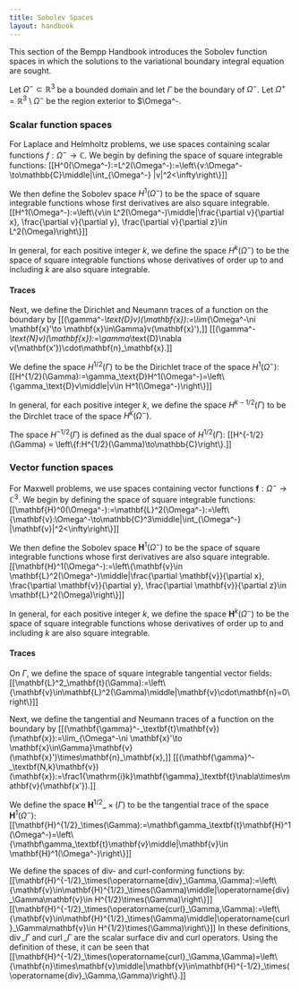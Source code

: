 ```yaml
---
title: Sobolev Spaces
layout: handbook
---
```


This section of the Bempp Handbook introduces the Sobolev function spaces in which the solutions
to the variational boundary integral equation are sought.

Let $\Omega^-\subset\mathbb{R}^3$ be a bounded domain and let $\Gamma$
be the boundary of $\Omega^-$. Let $\Omega^+=\mathbb{R}^3\setminus\Omega^-$ be the region exterior
to $\Omega^-.

### Scalar function spaces
For Laplace and Helmholtz problems, we use spaces containing scalar functions
$f:\Omega^-\to\mathbb{C}$.
We begin by defining the space of square integrable functions:
[[H^0(\Omega^-):=L^2(\Omega^-):=\left\\{v:\Omega^-\to\mathbb{C}\middle|\int_{\Omega^-} |v|^2<\infty\right\\}]]

We then define the Sobolev space $H^1(\Omega^-)$ to be the space of square integrable functions
whose first derivatives are also square integrable.
[[H^1(\Omega^-):=\left\\{v\in L^2(\Omega^-)\middle|\frac{\partial v}{\partial x}, \frac{\partial v}{\partial y}, \frac{\partial v}{\partial z}\in L^2(\Omega)\right\\}]]

In general, for each positive integer $k$, we define the space $H^k(\Omega^-)$ to be the space
of square integrable functions whose derivatives of order up to and including $k$ are also
square integrable.

#### Traces
Next, we define the Dirichlet and Neumann traces of a function on the boundary by
[[(\gamma^-_\text{D}v)(\mathbf{x}):=\lim_{\Omega^-\ni \mathbf{x}'\to \mathbf{x}\in\Gamma}v(\mathbf{x}'),]]
[[(\gamma^-_\text{N}v)(\mathbf{x}):=\gamma_\text{D}\nabla v(\mathbf{x'})\cdot\mathbf{n}_\mathbf{x}.]]

We define the space $H^{1/2}(\Gamma)$ to be the Dirichlet trace of the space $H^1(\Omega^-)$:
[[H^{1/2}(\Gamma):=\gamma_\text{D}H^1(\Omega^-)=\left\\{\gamma_\text{D}v\middle|v\in H^1(\Omega^-)\right\\}]]

In general, for each positive integer $k$, we define the space $H^{k-1/2}(\Gamma)$ to be the Dirchlet
trace of the space $H^k(\Omega^-)$.

The space $H^{-1/2}(\Gamma)$ is defined as the dual space of $H^{1/2}(\Gamma)$:
[[H^{-1/2}(\Gamma) = \left\\{f:H^{1/2}(\Gamma)\to\mathbb{C}\right\\}.]]

### Vector function spaces
For Maxwell problems, we use spaces containing vector functions
$\mathbf{f}:\Omega^-\to\mathbb{C}^3$.
We begin by defining the space of square integrable functions:
[[\mathbf{H}^0(\Omega^-):=\mathbf{L}^2(\Omega^-):=\left\\{\mathbf{v}:\Omega^-\to\mathbb{C}^3\middle|\int_{\Omega^-} |\mathbf{v}|^2<\infty\right\\}]]

We then define the Sobolev space $\mathbf{H}^1(\Omega^-)$ to be the space of square integrable functions
whose first derivatives are also square integrable.
[[\mathbf{H}^1(\Omega^-):=\left\\{\mathbf{v}\in \mathbf{L}^2(\Omega^-)\middle|\frac{\partial \mathbf{v}}{\partial x}, \frac{\partial \mathbf{v}}{\partial y}, \frac{\partial \mathbf{v}}{\partial z}\in \mathbf{L}^2(\Omega)\right\\}]]

In general, for each positive integer $k$, we define the space $\mathbf{H}^k(\Omega^-)$ to be the space
of square integrable functions whose derivatives of order up to and including $k$ are also
square integrable.

#### Traces
On $\Gamma$, we define the space of square integrable tangential vector fields:
[[\mathbf{L}^2_\mathbf{t}(\Gamma):=\left\\{\mathbf{v}\in\mathbf{L}^2(\Gamma)\middle|\mathbf{v}\cdot\mathbf{n}=0\right\\}]]

Next, we define the tangential and Neumann traces of a function on the boundary by
[[(\mathbf{\gamma}^-\_\textbf{t}\mathbf{v})(\mathbf{x}):=\lim_{\Omega^-\ni \mathbf{x}'\to \mathbf{x}\in\Gamma}\mathbf{v}(\mathbf{x}')\times\mathbf{n}\_\mathbf{x},]]
[[(\mathbf{\gamma}^-\_\textbf{N,k}\mathbf{v})(\mathbf{x}):=\frac1{\mathrm{i}k}\mathbf{\gamma}\_\textbf{t}\nabla\times\mathbf{v}(\mathbf{x'}).]]

We define the space $\mathbf{H}^{1/2}\_\times(\Gamma)$ to be the tangential trace of the space $\mathbf{H}^1(\Omega^-)$:
[[\mathbf{H}^{1/2}\_\times(\Gamma):=\mathbf\gamma\_\textbf{t}\mathbf{H}^1(\Omega^-)=\left\\{\mathbf\gamma\_\textbf{t}\mathbf{v}\middle|\mathbf{v}\in \mathbf{H}^1(\Omega^-)\right\\}]]

We define the spaces of div- and curl-conforming functions by:
[[\mathbf{H}^{-1/2}\_\times(\operatorname{div}\_\Gamma,\Gamma):=\left\\{\mathbf{v}\in\mathbf{H}^{1/2}\_\times(\Gamma)\middle|\operatorname{div}\_\Gamma\mathbf{v}\in H^{1/2}\times(\Gamma)\right\\}]]
[[\mathbf{H}^{-1/2}\_\times(\operatorname{curl}\_\Gamma,\Gamma):=\left\\{\mathbf{v}\in\mathbf{H}^{1/2}\_\times(\Gamma)\middle|\operatorname{curl}\_\Gamma\mathbf{v}\in H^{1/2}\times(\Gamma)\right\\}]]
In these definitions, $\operatorname{div}\_\Gamma$
and $\operatorname{curl}\_\Gamma$ are the scalar
surface div and curl operators. Using the definition of these, it can be seen that
[[\mathbf{H}^{-1/2}\_\times(\operatorname{curl}\_\Gamma,\Gamma)=\left\\{\mathbf{n}\times\mathbf{v}\middle|\mathbf{v}\in\mathbf{H}^{-1/2}\_\times(\operatorname{div}\_\Gamma,\Gamma)\right\\}.]]
